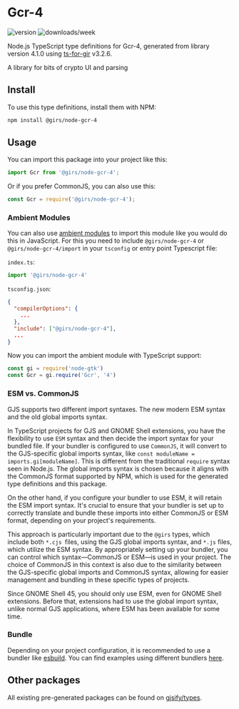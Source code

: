 
# Gcr-4

![version](https://img.shields.io/npm/v/@girs/node-gcr-4)
![downloads/week](https://img.shields.io/npm/dw/@girs/node-gcr-4)


Node.js TypeScript type definitions for Gcr-4, generated from library version 4.1.0 using [ts-for-gir](https://github.com/gjsify/ts-for-gir) v3.2.6.

A library for bits of crypto UI and parsing

## Install

To use this type definitions, install them with NPM:
```bash
npm install @girs/node-gcr-4
```

## Usage

You can import this package into your project like this:
```ts
import Gcr from '@girs/node-gcr-4';
```

Or if you prefer CommonJS, you can also use this:
```ts
const Gcr = require('@girs/node-gcr-4');
```

### Ambient Modules

You can also use [ambient modules](https://github.com/gjsify/ts-for-gir/tree/main/packages/cli#ambient-modules) to import this module like you would do this in JavaScript.
For this you need to include `@girs/node-gcr-4` or `@girs/node-gcr-4/import` in your `tsconfig` or entry point Typescript file:

`index.ts`:
```ts
import '@girs/node-gcr-4'
```

`tsconfig.json`:
```json
{
  "compilerOptions": {
    ...
  },
  "include": ["@girs/node-gcr-4"],
  ...
}
```

Now you can import the ambient module with TypeScript support: 

```ts
const gi = require('node-gtk')
const Gcr = gi.require('Gcr', '4')
```



### ESM vs. CommonJS

GJS supports two different import syntaxes. The new modern ESM syntax and the old global imports syntax.

In TypeScript projects for GJS and GNOME Shell extensions, you have the flexibility to use `ESM` syntax and then decide the import syntax for your bundled file. If your bundler is configured to use `CommonJS`, it will convert to the GJS-specific global imports syntax, like `const moduleName = imports.gi[moduleName]`. This is different from the traditional `require` syntax seen in Node.js. The global imports syntax is chosen because it aligns with the CommonJS format supported by NPM, which is used for the generated type definitions and this package.

On the other hand, if you configure your bundler to use ESM, it will retain the ESM import syntax. It's crucial to ensure that your bundler is set up to correctly translate and bundle these imports into either CommonJS or ESM format, depending on your project's requirements.

This approach is particularly important due to the `@girs` types, which include both `*.cjs `files, using the GJS global imports syntax, and `*.js` files, which utilize the ESM syntax. By appropriately setting up your bundler, you can control which syntax—CommonJS or ESM—is used in your project. The choice of CommonJS in this context is also due to the similarity between the GJS-specific global imports and CommonJS syntax, allowing for easier management and bundling in these specific types of projects.

Since GNOME Shell 45, you should only use ESM, even for GNOME Shell extensions. Before that, extensions had to use the global import syntax, unlike normal GJS applications, where ESM has been available for some time.

### Bundle

Depending on your project configuration, it is recommended to use a bundler like [esbuild](https://esbuild.github.io/). You can find examples using different bundlers [here](https://github.com/gjsify/ts-for-gir/tree/main/examples).

## Other packages

All existing pre-generated packages can be found on [gjsify/types](https://github.com/gjsify/types).

